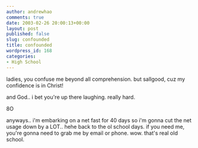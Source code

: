 ```yaml
---
author: andrewhao
comments: true
date: 2003-02-26 20:00:13+00:00
layout: post
published: false
slug: confounded
title: confounded
wordpress_id: 168
categories:
- High School
---
```


ladies, you confuse me beyond all comprehension. but sallgood, cuz my confidence is in Christ!

and God.. i bet you're up there laughing. really hard.

 8O

anyways.. i'm embarking on a net fast for 40 days so i'm gonna cut the net usage down by a LOT.. hehe back to the ol school days. if you need me, you're gonna need to grab me by email or phone. wow. that's real old school.
